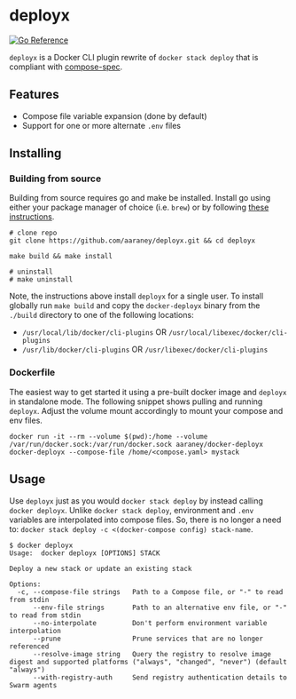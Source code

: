 # deployx

[![Go Reference](https://pkg.go.dev/badge/github.com/aaraney/deployx.svg)](https://pkg.go.dev/github.com/aaraney/deployx)

`deployx` is a Docker CLI plugin rewrite of `docker stack deploy` that is compliant
with [compose-spec](https://github.com/compose-spec/compose-spec).

## Features

- Compose file variable expansion (done by default)
- Support for one or more alternate `.env` files

## Installing

### Building from source

Building from source requires go and make be installed. Install go using either your package manager
of choice (i.e. `brew`) or by following [these instructions](https://go.dev/doc/install).

```shell
# clone repo
git clone https://github.com/aaraney/deployx.git && cd deployx

make build && make install

# uninstall
# make uninstall
```

Note, the instructions above install `deployx` for a single user. To install globally run `make build`
and copy the `docker-deployx` binary from the `./build` directory to one of the following locations:

- `/usr/local/lib/docker/cli-plugins` OR `/usr/local/libexec/docker/cli-plugins`
- `/usr/lib/docker/cli-plugins` OR `/usr/libexec/docker/cli-plugins`

### Dockerfile

The easiest way to get started it using a pre-built docker image and `deployx` in standalone mode.
The following snippet shows pulling and running `deployx`. Adjust the volume mount accordingly to
mount your compose and env files.

```shell
docker run -it --rm --volume $(pwd):/home --volume /var/run/docker.sock:/var/run/docker.sock aaraney/docker-deployx
docker-deployx --compose-file /home/<compose.yaml> mystack
```

## Usage

Use `deployx` just as you would `docker stack deploy` by instead calling `docker deployx`. Unlike
`docker stack deploy`, environment and `.env` variables are interpolated into compose files. So,
there is no longer a need to: `docker stack deploy -c <(docker-compose config) stack-name`.

```shell
$ docker deployx
Usage:  docker deployx [OPTIONS] STACK

Deploy a new stack or update an existing stack

Options:
  -c, --compose-file strings   Path to a Compose file, or "-" to read from stdin
      --env-file strings       Path to an alternative env file, or "-" to read from stdin
      --no-interpolate         Don't perform environment variable interpolation
      --prune                  Prune services that are no longer referenced
      --resolve-image string   Query the registry to resolve image digest and supported platforms ("always", "changed", "never") (default "always")
      --with-registry-auth     Send registry authentication details to Swarm agents
```
